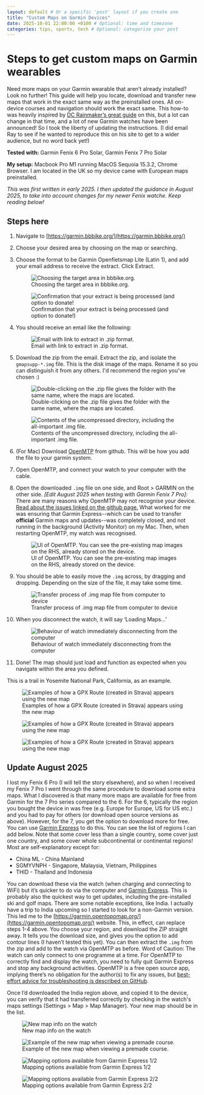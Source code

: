 ```yaml
---
layout: default # Or a specific 'post' layout if you create one
title: "Custom Maps on Garmin Devices"
date: 2025-10-01 22:00:00 +0100 # Optional: time and timezone
categories: tips, sports, tech # Optional: categorise your post
---
```


# Steps to get custom maps on Garmin wearables

Need more maps on your Garmin wearable that aren’t already installed? Look no further! This guide will help you locate, download and transfer new maps that work in the exact same way as the preinstalled ones. All on-device courses and navigation should work the exact same. This how-to was heavily inspired by [DC Rainmaker’s great guide](https://www.dcrainmaker.com/2019/08/installing-garmin-forerunner.html) on this, but a lot can change in that time, and a lot of new Garmin watches have been announced! So I took the liberty of updating the instructions. (I did email Ray to see if he wanted to reproduce this on his site to get to a wider audience, but no word back yet!)

**Tested with:** Garmin Fenix 6 Pro Solar, Garmin Fenix 7 Pro Solar

**My setup:** Macbook Pro M1 running MacOS Sequoia 15.3.2, Chrome Browser. I am located in the UK so my device came with European maps preinstalled.

_This was first written in early 2025. I then updated the guidance in August 2025, to take into account changes for my newer Fenix watche. Keep reading below!_

## Steps here

1. Navigate to [https://garmin.bbbike.org/](https://garmin.bbbike.org/)
2. Choose your desired area by choosing on the map or searching.
3. Choose the format to be Garmin Openfietsmap Lite (Latin 1), and add your email address to receive the extract. Click Extract.

	<figure>
  		<img src="{{ "/assets/images/garmin-tips/fig1.png" | relative_url }}"
       alt="Choosing the target area in bbbike.org."
       class="img-medium">
  		<figcaption>Choosing the target area in bbbike.org.</figcaption>
	</figure>

	<figure>
  		<img src="{{ "/assets/images/garmin-tips/fig2.png" | relative_url }}"
       alt="Confirmation that your extract is being processed (and option to donate!"
       class="img-medium">
  		<figcaption>Confirmation that your extract is being processed (and option to donate!)</figcaption>
	</figure>

4. You should receive an email like the following:

	<figure>
  		<img src="{{ "/assets/images/garmin-tips/fig3.png" | relative_url }}"
       alt="Email with link to extract in .zip format."
       class="img-medium">
  		<figcaption>Email with link to extract in .zip format.</figcaption>
	</figure>


5. Download the zip from the email. Extract the zip, and isolate the `gmapsupp-*.img` file. This is the disk image of the maps. Rename it so you can distinguish it from any others. I'd recommend the region you've chosen :)

	<figure>
  		<img src="{{ "/assets/images/garmin-tips/fig4.png" | relative_url }}"
       alt="Double-clicking on the .zip file gives the folder with the same name, where the maps are located."
       class="img-medium">
  		<figcaption>Double-clicking on the .zip file gives the folder with the same name, where the maps are located.</figcaption>
	</figure>

	<figure>
  		<img src="{{ "/assets/images/garmin-tips/fig5.png" | relative_url }}"
       alt="Contents of the uncompressed directory, including the all-important .img file."
       class="img-medium">
  		<figcaption>Contents of the uncompressed directory, including the all-important .img file.</figcaption>
	</figure>

6. (For Mac) Download [OpenMTP](https://github.com/ganeshrvel/openmtp) from github. This will be how you add the file to your garmin system.
7. Open OpenMTP, and connect your watch to your computer with the cable.
8. Open the downloaded `.img` file on one side, and Root > GARMIN on the other side. _[Edit August 2025 when testing with Garmin Fenix 7 Pro]:_ There are many reasons why OpenMTP may not recognise your device. [Read about the issues linked on the github page.](https://github.com/ganeshrvel/openmtp/issues/276) What worked for me was ensuring that Garmin Express--which can be used to transfer **official** Garmin maps and updates--was completely closed, and not running in the background (Activity Monitor) on my Mac. Then, when restarting OpenMTP, my watch was recognised.

	<figure>
  		<img src="{{ "/assets/images/garmin-tips/fig6.png" | relative_url }}"
       alt="UI of OpenMTP. You can see the pre-existing map images on the RHS, already stored on the device."
       class="img-medium">
  		<figcaption>UI of OpenMTP. You can see the pre-existing map images on the RHS, already stored on the device.</figcaption>
	</figure>

9. You should be able to easily move the `.img` across, by dragging and dropping. Depending on the size of the file, it may take some time.
	<figure>
  		<img src="{{ "/assets/images/garmin-tips/fig7.png" | relative_url }}"
       alt="Transfer process of .img map file from computer to device"
       class="img-medium">
  		<figcaption>Transfer process of .img map file from computer to device</figcaption>
	</figure>

10. When you disconnect the watch, it will say ‘Loading Maps…’
	<figure>
  		<img src="{{ "/assets/images/garmin-tips/fig8.jpg" | relative_url }}"
       alt="Behaviour of watch immediately disconnecting from the computer"
       class="img-medium">
  		<figcaption>Behaviour of watch immediately disconnecting from the computer</figcaption>
	</figure>

11. Done! The map should just load and function as expected when you navigate within the area you defined.

This is a trail in Yosemite National Park, California, as an example.
<figure>
		<img src="{{ "/assets/images/garmin-tips/fig9.jpg" | relative_url }}"
   alt="Examples of how a GPX Route (created in Strava) appears using the new map"
   class="img-medium">
		<figcaption>Examples of how a GPX Route (created in Strava) appears using the new map</figcaption>
</figure>
<figure>
		<img src="{{ "/assets/images/garmin-tips/fig10.jpg" | relative_url }}"
   alt="Examples of how a GPX Route (created in Strava) appears using the new map"
   class="img-medium">
</figure>
<figure>
		<img src="{{ "/assets/images/garmin-tips/fig11.jpg" | relative_url }}"
   alt="Examples of how a GPX Route (created in Strava) appears using the new map"
   class="img-medium">
</figure>


## Update August 2025

I lost my Fenix 6 Pro (I will tell the story elsewhere), and so when I received my Fenix 7 Pro I went through the same procedure to download some extra maps. What I discovered is that many more maps are available for free from Garmin for the 7 Pro series compared to the 6.
For the 6, typically the region you bought the device in was free (e.g. Europe for Europe, US for US etc.) and you had to pay for others (or download open source versions as above). However, for the 7, you get the option to download more for free. You can use [Garmin Express](https://www.garmin.com/en-XD/software/express/) to do this. You can see the list of regions I can add below. Note that some cover less than a single country, some cover just one country, and some cover whole subcontinental or continental regions! 
Most are self-explanatory except for:
- China ML - China Mainland
- SGMYVNPH - Singapore, Malaysia, Vietnam, Philippines
- THID - Thailand and Indonesia

You can download these via the watch (when charging and connecting to WiFi) but it’s quicker to do via the computer and [Garmin Express](https://www.garmin.com/en-XD/software/express/). This is probably also the quickest way to get updates, including the pre-installed ski and golf maps.
There are some notable exceptions, like India. I actually have a trip to India upcoming so I started to look for a non-Garmin version. This led me to the [https://garmin.opentopomap.org/](https://garmin.opentopomap.org/) website. This, in effect, can replace steps 1-4 above. You choose your region, and download the ZIP straight away. It tells you the download size, and gives you the option to add contour lines (I haven’t tested this yet). You can then extract the `.img` from the zip and add to the watch via OpenMTP as before. Word of Caution: The watch can only connect to one programme at a time. For OpenMTP to correctly find and display the watch, you need to fully quit Garmin Express and stop any background activities. OpenMTP is a free open source app, implying there’s no obligation for the author(s) to fix any issues, but [best-effort advice for troubleshooting is described on GitHub](https://github.com/ganeshrvel/openmtp/issues/276).

Once I’d downloaded the India region above, and copied it to the device, you can verify that it had transferred correctly by checking in the watch's maps settings (Settings > Map > Map Manager). Your new map should be in the list.

<figure>
		<img src="{{ "/assets/images/garmin-tips/fig12.jpg" | relative_url }}"
   alt="New map info on the watch"
   class="img-medium">
		<figcaption>New map info on the watch</figcaption>
</figure>
<figure>
		<img src="{{ "/assets/images/garmin-tips/fig13.jpg" | relative_url }}"
   alt="Example of the new map when viewing a premade course."
   class="img-medium">
		<figcaption>Example of the new map when viewing a premade course.</figcaption>
</figure>
<figure>
		<img src="{{ "/assets/images/garmin-tips/fig14.png" | relative_url }}"
   alt="Mapping options available from Garmin Express 1/2"
   class="img-medium">
		<figcaption>Mapping options available from Garmin Express 1/2</figcaption>
</figure>
<figure>
		<img src="{{ "/assets/images/garmin-tips/fig15.png" | relative_url }}"
   alt="Mapping options available from Garmin Express 2/2"
   class="img-medium">
		<figcaption>Mapping options available from Garmin Express 2/2</figcaption>
</figure>



